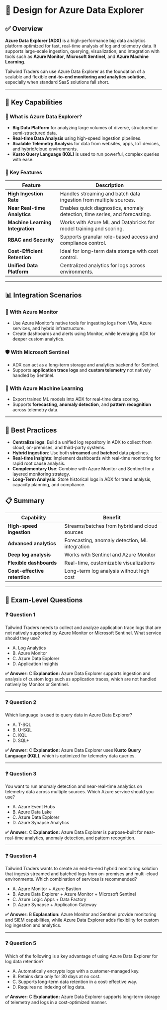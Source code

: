 
# 📘 Design for Azure Data Explorer

## ✅ Overview

**Azure Data Explorer (ADX)** is a high-performance big data analytics platform optimized for fast, real-time analysis of log and telemetry data. It supports large-scale ingestion, querying, visualization, and integration with tools such as **Azure Monitor**, **Microsoft Sentinel**, and **Azure Machine Learning**.

Tailwind Traders can use Azure Data Explorer as the foundation of a scalable and flexible **end-to-end monitoring and analytics solution**, especially when standard SaaS solutions fall short.

---

## 🧠 Key Capabilities

### 🚀 What is Azure Data Explorer?

* **Big Data Platform** for analyzing large volumes of diverse, structured or semi-structured data.
* **Real-time Data Analysis** using high-speed ingestion pipelines.
* **Scalable Telemetry Analysis** for data from websites, apps, IoT devices, and hybrid/cloud environments.
* **Kusto Query Language (KQL)** is used to run powerful, complex queries with ease.

### 🔧 Key Features

| Feature                          | Description                                                                 |
| -------------------------------- | --------------------------------------------------------------------------- |
| **High Ingestion Rate**          | Handles streaming and batch data ingestion from multiple sources.           |
| **Near Real-time Analytics**     | Enables quick diagnostics, anomaly detection, time series, and forecasting. |
| **Machine Learning Integration** | Works with Azure ML and Databricks for model training and scoring.          |
| **RBAC and Security**            | Supports granular role-based access and compliance control.                 |
| **Cost-Efficient Retention**     | Ideal for long-term data storage with cost control.                         |
| **Unified Data Platform**        | Centralized analytics for logs across environments.                         |

---

## 📊 Integration Scenarios

### 🧩 With Azure Monitor

* Use Azure Monitor’s native tools for ingesting logs from VMs, Azure services, and hybrid infrastructure.
* Create dashboards and alerts using Monitor, while leveraging ADX for deeper custom analytics.

### 🛡️ With Microsoft Sentinel

* ADX can act as a long-term storage and analytics backend for Sentinel.
* Supports **application trace logs** and **custom telemetry** not natively handled by Sentinel.

### 🧠 With Azure Machine Learning

* Export trained ML models into ADX for real-time data scoring.
* Supports **forecasting**, **anomaly detection**, and **pattern recognition** across telemetry data.

---

## 📌 Best Practices

* **Centralize logs**: Build a unified log repository in ADX to collect from cloud, on-premises, and third-party systems.
* **Hybrid ingestion**: Use both **streamed** and **batched** data pipelines.
* **Real-time insights**: Implement dashboards with real-time monitoring for rapid root cause analysis.
* **Complementary Use**: Combine with Azure Monitor and Sentinel for a layered monitoring strategy.
* **Long-Term Analysis**: Store historical logs in ADX for trend analysis, capacity planning, and compliance.

## 📋 Summary

| Capability                   | Benefit                                        |
| ---------------------------- | ---------------------------------------------- |
| **High-speed ingestion**     | Streams/batches from hybrid and cloud sources  |
| **Advanced analytics**       | Forecasting, anomaly detection, ML integration |
| **Deep log analysis**        | Works with Sentinel and Azure Monitor          |
| **Flexible dashboards**      | Real-time, customizable visualizations         |
| **Cost-effective retention** | Long-term log analysis without high cost       |

---

## 🧪 Exam-Level Questions

### ❓ Question 1

Tailwind Traders needs to collect and analyze application trace logs that are not natively supported by Azure Monitor or Microsoft Sentinel. What service should they use?

- A. Log Analytics
- B. Azure Monitor
- C. Azure Data Explorer
- D. Application Insights

**✅ Answer:** C
**Explanation:** Azure Data Explorer supports ingestion and analysis of custom logs such as application traces, which are not handled natively by Monitor or Sentinel.

---

### ❓ Question 2

Which language is used to query data in Azure Data Explorer?

- A. T-SQL
- B. U-SQL
- C. KQL
- D. SQL+

**✅ Answer:** C
**Explanation:** Azure Data Explorer uses **Kusto Query Language (KQL)**, which is optimized for telemetry data queries.

---

### ❓ Question 3

You want to run anomaly detection and near-real-time analytics on telemetry data across multiple sources. Which Azure service should you use?

- A. Azure Event Hubs
- B. Azure Data Lake
- C. Azure Data Explorer
- D. Azure Synapse Analytics

**✅ Answer:** C
**Explanation:** Azure Data Explorer is purpose-built for near-real-time analytics, anomaly detection, and pattern recognition.

---

### ❓ Question 4

Tailwind Traders wants to create an end-to-end hybrid monitoring solution that ingests streamed and batched logs from on-premises and multi-cloud environments. Which combination of services is recommended?

- A. Azure Monitor + Azure Bastion
- B. Azure Data Explorer + Azure Monitor + Microsoft Sentinel
- C. Azure Logic Apps + Data Factory
- D. Azure Synapse + Application Gateway

**✅ Answer:** B
**Explanation:** Azure Monitor and Sentinel provide monitoring and SIEM capabilities, while Azure Data Explorer adds flexibility for custom log ingestion and analytics.

---

### ❓ Question 5

Which of the following is a key advantage of using Azure Data Explorer for log data retention?

- A. Automatically encrypts logs with a customer-managed key.
- B. Retains data only for 30 days at no cost.
- C. Supports long-term data retention in a cost-effective way.
- D. Requires no indexing of log data.

**✅ Answer:** C
**Explanation:** Azure Data Explorer supports long-term storage of telemetry and logs in a cost-optimized manner.
